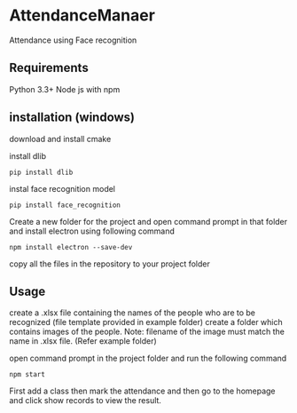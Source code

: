 # AttendanceManaer
Attendance using Face recognition

## Requirements
Python 3.3+
Node js with npm

## installation (windows)
download and install cmake

install dlib
```
pip install dlib
```

instal face recognition model
```
pip install face_recognition
```

Create a new folder for the project and open command prompt in that folder and install electron using following command
```
npm install electron --save-dev
```

copy all the files in the repository to your project folder

## Usage
create a .xlsx file containing the names of the people who are to be recognized (file template provided in example folder)
create a folder which contains images of the people. Note: filename of the image must match the name in .xlsx file. (Refer example folder)

open command prompt in the project folder and run the following command
```
npm start
```

First add a class then mark the attendance and then go to the homepage and click show records to view the result.

